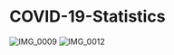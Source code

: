 # COVID-19-Statistics

![IMG_0009](https://user-images.githubusercontent.com/13807822/180592111-22e3da28-8b27-44b3-a1f2-1436489fe319.PNG)
![IMG_0012](https://user-images.githubusercontent.com/13807822/180592113-8e538324-e773-409e-b090-5642fe23a475.PNG)
